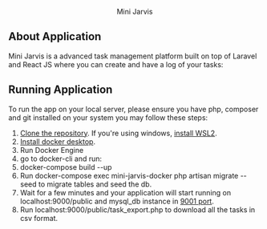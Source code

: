 <p align="center">Mini Jarvis</p>

## About Application

Mini Jarvis is a advanced task management platform built on top of Laravel and React JS where you can create and have a log of your tasks:

## Running Application

To run the app on your local server, please ensure you have php, composer and git installed on your system you may follow these steps:
1. [Clone the repository](https://github.com/virTripathi/mini-jarvis).
If you're using windows, [install WSL2](https://learn.microsoft.com/en-us/windows/wsl/install).
1. [Install docker desktop](https://docs.docker.com/desktop/install/windows-install/).
2. Run Docker Engine
3. go to docker-cli and run:
4. docker-compose build --up
5. Run docker-compose exec mini-jarvis-docker php artisan migrate --seed to migrate tables and seed the db.
6. Wait for a few minutes and your application will start running on localhost:9000/public and mysql_db instance in [9001 port](http://localhost:9001/index.php?route=/).
7. Run localhost:9000/public/task_export.php to download all the tasks in csv format.
